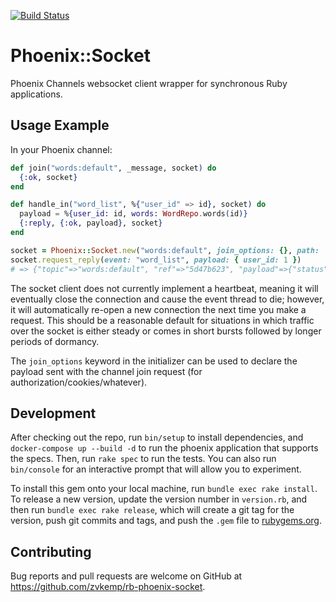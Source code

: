 [![Build Status](https://travis-ci.org/zvkemp/rb-phoenix-socket.svg?branch=master)](https://travis-ci.org/zvkemp/rb-phoenix-socket)

# Phoenix::Socket

Phoenix Channels websocket client wrapper for synchronous Ruby applications.

## Usage Example

In your Phoenix channel:
```elixir
def join("words:default", _message, socket) do
  {:ok, socket}
end

def handle_in("word_list", %{"user_id" => id}, socket) do
  payload = %{user_id: id, words: WordRepo.words(id)}
  {:reply, {:ok, payload}, socket}
end
```

```ruby
socket = Phoenix::Socket.new("words:default", join_options: {}, path: 'ws://localhost:4000/socket/websocket')
socket.request_reply(event: "word_list", payload: { user_id: 1 })
# => {"topic"=>"words:default", "ref"=>"5d47b623", "payload"=>{"status"=>"ok", "response"=>{"words"=>["hummingbird", "puffleg"], "user_id"=>1}}, "join_ref"=>nil, "event"=>"phx_reply"}
```

The socket client does not currently implement a heartbeat, meaning it will eventually close the connection and cause the event thread to die; however, it will automatically re-open a new connection the next time you make a request. This should be a reasonable default for situations in which traffic over the socket is either steady or comes in short bursts followed by longer periods of dormancy.

The `join_options` keyword in the initializer can be used to declare the payload sent with the channel join request (for authorization/cookies/whatever).

## Development

After checking out the repo, run `bin/setup` to install dependencies, and `docker-compose up --build -d` to run the phoenix application that supports the specs. Then, run `rake spec` to run the tests. You can also run `bin/console` for an interactive prompt that will allow you to experiment.

To install this gem onto your local machine, run `bundle exec rake install`. To release a new version, update the version number in `version.rb`, and then run `bundle exec rake release`, which will create a git tag for the version, push git commits and tags, and push the `.gem` file to [rubygems.org](https://rubygems.org).

## Contributing

Bug reports and pull requests are welcome on GitHub at https://github.com/zvkemp/rb-phoenix-socket.

